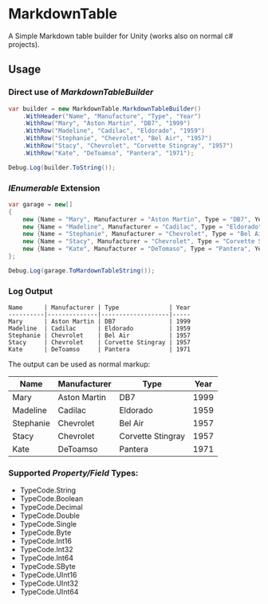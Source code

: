 # MarkdownTable
A Simple Markdown table builder for Unity (works also on normal c# projects).

## Usage

### Direct use of *MarkdownTableBuilder*

```csharp
var builder = new MarkdownTable.MarkdownTableBuilder()
 	.WithHeader("Name", "Manufacture", "Type", "Year")
	.WithRow("Mary", "Aston Martin", "DB7", "1999")
	.WithRow("Madeline", "Cadilac", "Eldorado", "1959")
	.WithRow("Stephanie", "Chevrolet", "Bel Air", "1957")
	.WithRow("Stacy", "Chevrolet", "Corvette Stingray", "1957")
	.WithRow("Kate", "DeToamso", "Pantera", "1971");

Debug.Log(builder.ToString());
```

### *IEnumerable<T>* Extension

```csharp
var garage = new[]
{
	new {Name = "Mary", Manufacturer = "Aston Martin", Type = "DB7", Year = 1999},
	new {Name = "Madeline", Manufacturer = "Cadilac", Type = "Eldorado", Year = 1959},
	new {Name = "Stephanie", Manufacturer = "Chevrolet", Type = "Bel Air", Year = 1957},
	new {Name = "Stacy", Manufacturer = "Chevrolet", Type = "Corvette Stingray", Year = 1957},
	new {Name = "Kate", Manufacturer = "DeTomaso", Type = "Pantera", Year = 1971}
};

Debug.Log(garage.ToMardownTableString());
```

### Log Output 

```
Name      | Manufacturer | Type              | Year  
----------|--------------|-------------------|----- 
Mary      | Aston Martin | DB7               | 1999  
Madeline  | Cadilac      | Eldorado          | 1959  
Stephanie | Chevrolet    | Bel Air           | 1957  
Stacy     | Chevrolet    | Corvette Stingray | 1957  
Kate      | DeToamso     | Pantera           | 1971  
```

The output can be used as normal markup: 
 
Name      | Manufacturer | Type              | Year  
----------|--------------|-------------------|----- 
Mary      | Aston Martin | DB7               | 1999  
Madeline  | Cadilac      | Eldorado          | 1959  
Stephanie | Chevrolet    | Bel Air           | 1957  
Stacy     | Chevrolet    | Corvette Stingray | 1957  
Kate      | DeToamso     | Pantera           | 1971  

### Supported *Property/Field* Types:

* TypeCode.String
* TypeCode.Boolean
* TypeCode.Decimal
* TypeCode.Double
* TypeCode.Single
* TypeCode.Byte
* TypeCode.Int16
* TypeCode.Int32
* TypeCode.Int64
* TypeCode.SByte
* TypeCode.UInt16
* TypeCode.UInt32
* TypeCode.UInt64
